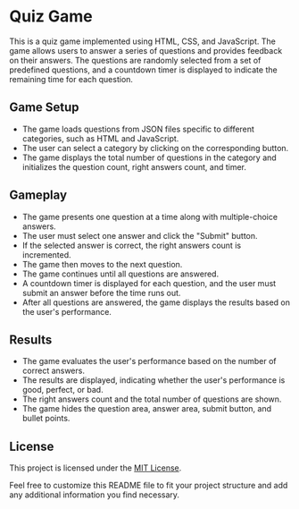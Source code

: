 # Quiz Game

This is a quiz game implemented using HTML, CSS, and JavaScript. The game allows users to answer a series of questions and provides feedback on their answers. The questions are randomly selected from a set of predefined questions, and a countdown timer is displayed to indicate the remaining time for each question.

## Game Setup

- The game loads questions from JSON files specific to different categories, such as HTML and JavaScript.
- The user can select a category by clicking on the corresponding button.
- The game displays the total number of questions in the category and initializes the question count, right answers count, and timer.

## Gameplay

- The game presents one question at a time along with multiple-choice answers.
- The user must select one answer and click the "Submit" button.
- If the selected answer is correct, the right answers count is incremented.
- The game then moves to the next question.
- The game continues until all questions are answered.
- A countdown timer is displayed for each question, and the user must submit an answer before the time runs out.
- After all questions are answered, the game displays the results based on the user's performance.

## Results

- The game evaluates the user's performance based on the number of correct answers.
- The results are displayed, indicating whether the user's performance is good, perfect, or bad.
- The right answers count and the total number of questions are shown.
- The game hides the question area, answer area, submit button, and bullet points.

## License

This project is licensed under the [MIT License](LICENSE).

Feel free to customize this README file to fit your project structure and add any additional information you find necessary.

